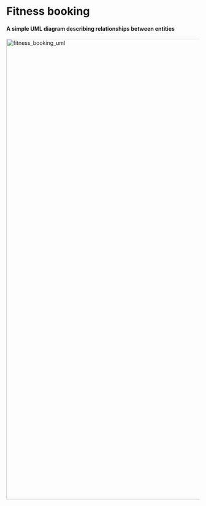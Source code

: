 # Fitness booking 


#### A simple UML diagram describing relationships between entities
<img src= "https://github.com/Likh-Alex/pics/blob/main/fitness-booking-uml.png" alt = "fitness_booking_uml" width = "1200" />
